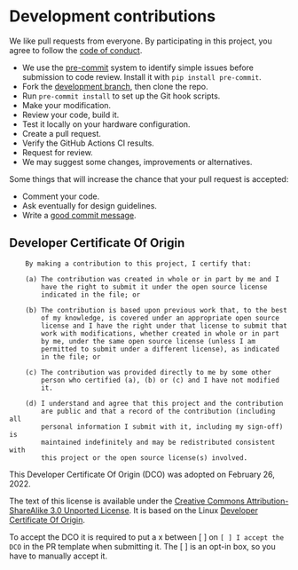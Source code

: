 # Development contributions

We like pull requests from everyone. By participating in this project, you
agree to follow the [code of conduct](https://github.com/theengs/gateway/blob/master/CODE_OF_CONDUCT.md).

* We use the [pre-commit](https://pre-commit.com) system to identify simple issues before submission to code review. Install it with `pip install pre-commit`.
* Fork the [development branch](https://github.com/theengs/gateway/tree/development), then clone the repo.
* Run `pre-commit install` to set up the Git hook scripts.
* Make your modification.
* Review your code, build it.
* Test it locally on your hardware configuration.
* Create a pull request.
* Verify the GitHub Actions CI results.
* Request for review.
* We may suggest some changes, improvements or alternatives.

Some things that will increase the chance that your pull request is accepted:

* Comment your code.
* Ask eventually for design guidelines.
* Write a [good commit message](http://tbaggery.com/2008/04/19/a-note-about-git-commit-messages.html).

## Developer Certificate Of Origin

```
    By making a contribution to this project, I certify that:

    (a) The contribution was created in whole or in part by me and I
        have the right to submit it under the open source license
        indicated in the file; or

    (b) The contribution is based upon previous work that, to the best
        of my knowledge, is covered under an appropriate open source
        license and I have the right under that license to submit that
        work with modifications, whether created in whole or in part
        by me, under the same open source license (unless I am
        permitted to submit under a different license), as indicated
        in the file; or

    (c) The contribution was provided directly to me by some other
        person who certified (a), (b) or (c) and I have not modified
        it.

    (d) I understand and agree that this project and the contribution
        are public and that a record of the contribution (including all
        personal information I submit with it, including my sign-off) is
        maintained indefinitely and may be redistributed consistent with
        this project or the open source license(s) involved.
```

This Developer Certificate Of Origin (DCO) was adopted on February 26, 2022.

The text of this license is available under the [Creative Commons Attribution-ShareAlike 3.0 Unported License](http://creativecommons.org/licenses/by-sa/3.0/).  It is based on the Linux [Developer Certificate Of Origin](http://elinux.org/Developer_Certificate_Of_Origin).

To accept the DCO it is required to put a x between [ ] on `[ ] I accept the DCO` in the PR template when submitting it. The [ ] is an opt-in box, so you have to manually accept it.
